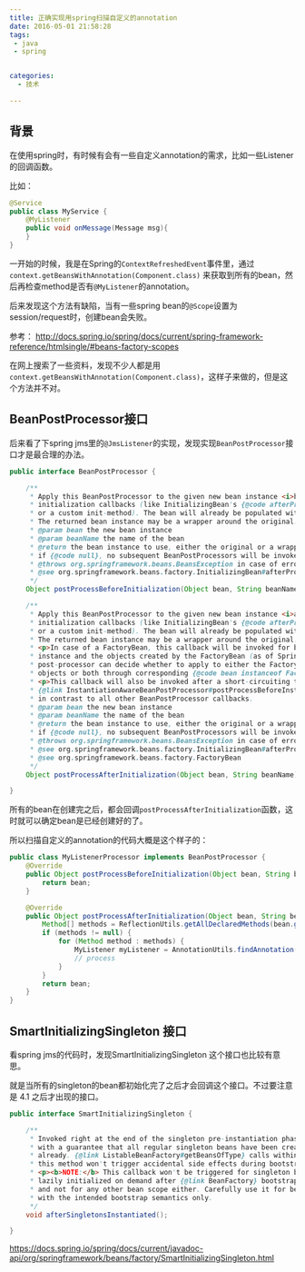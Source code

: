 ```yaml
---
title: 正确实现用spring扫描自定义的annotation
date: 2016-05-01 21:58:28
tags:
 - java
 - spring


categories:
  - 技术

---
```




## 背景

在使用spring时，有时候有会有一些自定义annotation的需求，比如一些Listener的回调函数。

比如：

```java
@Service
public class MyService {
    @MyListener
    public void onMessage(Message msg){
    }
}
```

一开始的时候，我是在Spring的`ContextRefreshedEvent`事件里，通过`context.getBeansWithAnnotation(Component.class)` 来获取到所有的bean，然后再检查method是否有`@MyListener`的annotation。

后来发现这个方法有缺陷，当有一些spring bean的`@Scope`设置为session/request时，创建bean会失败。

参考：
http://docs.spring.io/spring/docs/current/spring-framework-reference/htmlsingle/#beans-factory-scopes 

在网上搜索了一些资料，发现不少人都是用`context.getBeansWithAnnotation(Component.class)`，这样子来做的，但是这个方法并不对。


## BeanPostProcessor接口

后来看了下spring jms里的`@JmsListener`的实现，发现实现`BeanPostProcessor`接口才是最合理的办法。


```java
public interface BeanPostProcessor {

	/**
	 * Apply this BeanPostProcessor to the given new bean instance <i>before</i> any bean
	 * initialization callbacks (like InitializingBean's {@code afterPropertiesSet}
	 * or a custom init-method). The bean will already be populated with property values.
	 * The returned bean instance may be a wrapper around the original.
	 * @param bean the new bean instance
	 * @param beanName the name of the bean
	 * @return the bean instance to use, either the original or a wrapped one;
	 * if {@code null}, no subsequent BeanPostProcessors will be invoked
	 * @throws org.springframework.beans.BeansException in case of errors
	 * @see org.springframework.beans.factory.InitializingBean#afterPropertiesSet
	 */
	Object postProcessBeforeInitialization(Object bean, String beanName) throws BeansException;

	/**
	 * Apply this BeanPostProcessor to the given new bean instance <i>after</i> any bean
	 * initialization callbacks (like InitializingBean's {@code afterPropertiesSet}
	 * or a custom init-method). The bean will already be populated with property values.
	 * The returned bean instance may be a wrapper around the original.
	 * <p>In case of a FactoryBean, this callback will be invoked for both the FactoryBean
	 * instance and the objects created by the FactoryBean (as of Spring 2.0). The
	 * post-processor can decide whether to apply to either the FactoryBean or created
	 * objects or both through corresponding {@code bean instanceof FactoryBean} checks.
	 * <p>This callback will also be invoked after a short-circuiting triggered by a
	 * {@link InstantiationAwareBeanPostProcessor#postProcessBeforeInstantiation} method,
	 * in contrast to all other BeanPostProcessor callbacks.
	 * @param bean the new bean instance
	 * @param beanName the name of the bean
	 * @return the bean instance to use, either the original or a wrapped one;
	 * if {@code null}, no subsequent BeanPostProcessors will be invoked
	 * @throws org.springframework.beans.BeansException in case of errors
	 * @see org.springframework.beans.factory.InitializingBean#afterPropertiesSet
	 * @see org.springframework.beans.factory.FactoryBean
	 */
	Object postProcessAfterInitialization(Object bean, String beanName) throws BeansException;

}
```

所有的bean在创建完之后，都会回调`postProcessAfterInitialization`函数，这时就可以确定bean是已经创建好的了。

所以扫描自定义的annotation的代码大概是这个样子的：

```java
public class MyListenerProcessor implements BeanPostProcessor {
	@Override
	public Object postProcessBeforeInitialization(Object bean, String beanName) throws BeansException {
		return bean;
	}

	@Override
	public Object postProcessAfterInitialization(Object bean, String beanName) throws BeansException {
		Method[] methods = ReflectionUtils.getAllDeclaredMethods(bean.getClass());
		if (methods != null) {
			for (Method method : methods) {
				MyListener myListener = AnnotationUtils.findAnnotation(method, MyListener.class);
				// process
			}
		}
		return bean;
	}
}
```




## SmartInitializingSingleton 接口

看spring jms的代码时，发现SmartInitializingSingleton 这个接口也比较有意思。

就是当所有的singleton的bean都初始化完了之后才会回调这个接口。不过要注意是 4.1 之后才出现的接口。


```java
public interface SmartInitializingSingleton {

	/**
	 * Invoked right at the end of the singleton pre-instantiation phase,
	 * with a guarantee that all regular singleton beans have been created
	 * already. {@link ListableBeanFactory#getBeansOfType} calls within
	 * this method won't trigger accidental side effects during bootstrap.
	 * <p><b>NOTE:</b> This callback won't be triggered for singleton beans
	 * lazily initialized on demand after {@link BeanFactory} bootstrap,
	 * and not for any other bean scope either. Carefully use it for beans
	 * with the intended bootstrap semantics only.
	 */
	void afterSingletonsInstantiated();

}
```

https://docs.spring.io/spring/docs/current/javadoc-api/org/springframework/beans/factory/SmartInitializingSingleton.html


